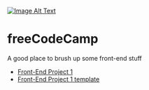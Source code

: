 [![Image Alt Text](https://scontent-ord1-1.xx.fbcdn.net/v/t31.0-8/16107252_10102210196206321_7990775284939415655_o.jpg?oh=cc29649e6418b160051e5a7bbe848a7d&oe=59B94AEB)](https://www.freecodecamp.com/)

# freeCodeCamp

A good place to brush up some front-end stuff

* [Front-End Project 1 ](https://codepen.io/pcchen/full/aWYbzr/)
* [Front-End Project 1 template](https://codepen.io/freeCodeCamp/full/NNvBQW)
